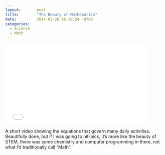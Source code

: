 ```yaml
---
layout:       post
title:        "The Beauty of Mathematics"
date:         2014-03-26 16:26:24 -0700
categories:
  - Science
  - Math
---
```


<iframe class="embedly-embed" src="//cdn.embedly.com/widgets/media.html?src=https%3A%2F%2Fwww.youtube.com%2Fembed%2FO6AFWXRqjes%3Ffeature%3Doembed&url=https%3A%2F%2Fwww.youtube.com%2Fwatch%3Fv%3DO6AFWXRqjes&image=https%3A%2F%2Fi.ytimg.com%2Fvi%2FO6AFWXRqjes%2Fhqdefault.jpg&key=d815972c91e546edb5d2d02e509f8b1c&type=text%2Fhtml&schema=youtube" width="450" height="253" scrolling="no" frameborder="0" allowfullscreen></iframe>

A short video showing the equations that govern many daily activities. Beautifully done, but if I was going to nit-pick, it’s more like the beauty of STEM, there was some chemistry and computer programming in there, not what I’d traditionally call “Math”.
